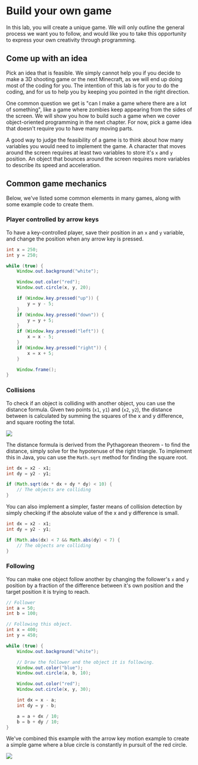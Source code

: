 # Build your own game

In this lab, you will create a unique game. We will only outline the general process we want you to follow, and would like you to take this opportunity to express your own creativity through programming.

## Come up with an idea

Pick an idea that is feasible. We simply cannot help you if you decide to make a 3D shooting game or the next Minecraft, as we will end up doing most of the coding for you. The intention of this lab is for *you* to do the coding, and for us to help you by keeping you pointed in the right direction.

One common question we get is "can I make a game where there are a lot of something", like a game where zombies keep appearing from the sides of the screen. We will show you how to build such a game when we cover object-oriented programming in the next chapter. For now, pick a game idea that doesn't require you to have many moving parts.

A good way to judge the feasibility of a game is to think about how many variables you would need to implement the game. A character that moves around the screen requires at least two variables to store it's `x` and `y` position. An object that bounces around the screen requires more variables to describe its speed and acceleration.

## Common game mechanics

Below, we've listed some common elements in many games, along with some example code to create them.

### Player controlled by arrow keys

To have a key-controlled player, save their position in an `x` and `y` variable, and change the position when any arrow key is pressed.

```java
int x = 250;
int y = 250;

while (true) {
	Window.out.background("white");

	Window.out.color("red");
	Window.out.circle(x, y, 20);

	if (Window.key.pressed("up")) {
		y = y - 5;
	}
	if (Window.key.pressed("down")) {
		y = y + 5;
	}
	if (Window.key.pressed("left")) {
		x = x - 5;
	}
	if (Window.key.pressed("right")) {
		x = x + 5;
	}

	Window.frame();
}
```

### Collisions

To check if an object is colliding with another object, you can use the distance formula. Given two points (`x1`, `y1`) and (`x2`, `y2`), the distance between is calculated by summing the squares of the x and y difference, and square rooting the total.

![](http://intmstat.com/plane-analytic-geometry/Image1401.gif)

The distance formula is derived from the Pythagorean theorem - to find the distance, simply solve for the hypotenuse of the right triangle. To implement this in Java, you can use the `Math.sqrt` method for finding the square root.

```java
int dx = x2 - x1;
int dy = y2 - y1;

if (Math.sqrt(dx * dx + dy * dy) < 10) {
	// The objects are colliding
}
```

You can also implement a simpler, faster means of collision detection by simply checking if the absolute value of the x and y difference is small.
```java
int dx = x2 - x1;
int dy = y2 - y1;

if (Math.abs(dx) < 7 && Math.abs(dy) < 7) {
	// The objects are colliding
}
```

### Following

You can make one object follow another by changing the follower's `x` and `y` position by a fraction of the difference between it's own position and the target position it is trying to reach.

```java
// Follower
int a = 50;
int b = 100;

// Following this object.
int x = 400;
int y = 450;

while (true) {
	Window.out.background("white");

	// Draw the follower and the object it is following.
	Window.out.color("blue");
	Window.out.circle(a, b, 10);

	Window.out.color("red");
	Window.out.circle(x, y, 30);

	int dx = x - a;
	int dy = y - b;

	a = a + dx / 10;
	b = b + dy / 10;
}
```

We've combined this example with the arrow key motion example to create a simple game where a blue circle is constantly in pursuit of the red circle.

![](java/creative-project/following.gif)
